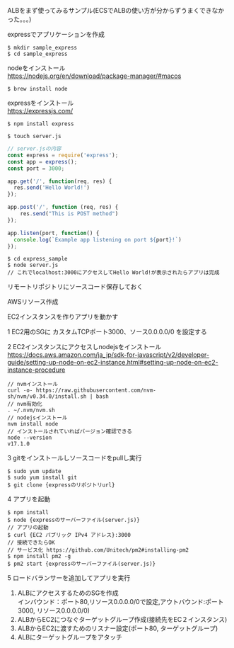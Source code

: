 ALBをまず使ってみるサンプル(ECSでALBの使い方が分からずうまくできなかった。。。)

expressでアプリケーションを作成

```
$ mkdir sample_express
$ cd sample_express
```

nodeをインストール  
https://nodejs.org/en/download/package-manager/#macos
```
$ brew install node
```

expressをインストール  
https://expressjs.com/
```
$ npm install express
```

```
$ touch server.js
```

```js
// server.jsの内容
const express = require('express');
const app = express();
const port = 3000;

app.get('/', function(req, res) {
  res.send('Hello World!')
});

app.post('/', function (req, res) {
    res.send("This is POST method")
});

app.listen(port, function() {
  console.log(`Example app listening on port ${port}!`)
});
```


```
$ cd express_sample
$ node server.js
// これでlocalhost:3000にアクセスしてHello World!が表示されたらアプリは完成
```
リモートリポジトリにソースコード保存しておく





AWSリソース作成

EC2インスタンスを作りアプリを動かす

1 EC2用のSGに カスタムTCPポート3000、ソース0.0.0.0/0 を設定する

2 EC2インスタンスにアクセスしnodejsをインストール
https://docs.aws.amazon.com/ja_jp/sdk-for-javascript/v2/developer-guide/setting-up-node-on-ec2-instance.html#setting-up-node-on-ec2-instance-procedure

```
// nvmインストール
curl -o- https://raw.githubusercontent.com/nvm-sh/nvm/v0.34.0/install.sh | bash
// nvm有効化
. ~/.nvm/nvm.sh
// nodejsインストール
nvm install node
// インストールされていればバージョン確認できる
node --version
v17.1.0
```
3 gitをインストールしソースコードをpullし実行
```
$ sudo yum update
$ sudo yum install git
$ git clone {expressのリポジトリurl}
```
4 アプリを起動
```
$ npm install 
$ node {expressのサーバーファイル(server.js)}
// アプリの起動
$ curl {EC2 パブリック IPv4 アドレス}:3000
// 接続できたらOK
// サービス化 https://github.com/Unitech/pm2#installing-pm2
$ npm install pm2 -g
$ pm2 start {expressのサーバーファイル(server.js)}
```

5 ロードバランサーを追加してアプリを実行  

1. ALBにアクセスするためのSGを作成  
   インバウンド：ポート80,リソース0.0.0.0/0で設定,アウトバウンド:ポート3000, リソース0.0.0.0/0)
3. ALBからEC2につなぐターゲットグループ作成(接続先をEC２インスタンス)
4. ALBからEC2に渡すためのリスナー設定(ポート80, ターゲットグループ)
5. ALBにターゲットグループをアタッチ



